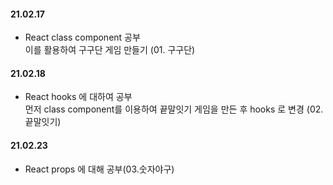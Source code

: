 #### 21.02.17

- React class component 공부  
  이를 활용하여 구구단 게임 만들기 (01. 구구단)

#### 21.02.18

- React hooks 에 대하여 공부  
  먼저 class component를 이용하여 끝말잇기 게임을 만든 후
  hooks 로 변경 (02. 끝말잇기)

#### 21.02.23

- React props 에 대해 공부(03.숫자야구)
